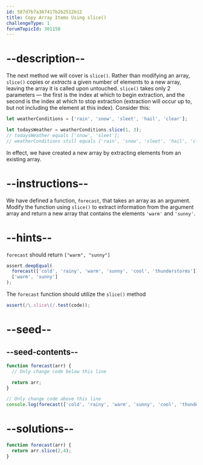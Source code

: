 ```yaml
---
id: 587d7b7a367417b2b2512b12
title: Copy Array Items Using slice()
challengeType: 1
forumTopicId: 301158
---
```


# --description--

The next method we will cover is `slice()`. Rather than modifying an array, `slice()` copies or *extracts* a given number of elements to a new array, leaving the array it is called upon untouched. `slice()` takes only 2 parameters — the first is the index at which to begin extraction, and the second is the index at which to stop extraction (extraction will occur up to, but not including the element at this index). Consider this:

```js
let weatherConditions = ['rain', 'snow', 'sleet', 'hail', 'clear'];

let todaysWeather = weatherConditions.slice(1, 3);
// todaysWeather equals ['snow', 'sleet'];
// weatherConditions still equals ['rain', 'snow', 'sleet', 'hail', 'clear']
```

In effect, we have created a new array by extracting elements from an existing array.

# --instructions--

We have defined a function, `forecast`, that takes an array as an argument. Modify the function using `slice()` to extract information from the argument array and return a new array that contains the elements `'warm'` and `'sunny'`.

# --hints--

`forecast` should return `["warm", "sunny"]`

```js
assert.deepEqual(
  forecast(['cold', 'rainy', 'warm', 'sunny', 'cool', 'thunderstorms']),
  ['warm', 'sunny']
);
```

The `forecast` function should utilize the `slice()` method

```js
assert(/\.slice\(/.test(code));
```

# --seed--

## --seed-contents--

```js
function forecast(arr) {
  // Only change code below this line

  return arr;
}

// Only change code above this line
console.log(forecast(['cold', 'rainy', 'warm', 'sunny', 'cool', 'thunderstorms']));
```

# --solutions--

```js
function forecast(arr) {
  return arr.slice(2,4);
}
```
